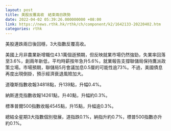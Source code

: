 ```yaml
---
layout: post
title: 美股反覆高收　結束兩日跌勢
date: 2022-04-02 05:39:26.000000000 +08:00
link: https://news.rthk.hk/rthk/ch/component/k2/1642133-20220402.htm
categories: rthk
---
```


美股連跌兩日後回穩，3大指數反覆高收。

美國上月非農業新增職位43.1萬個遜預期，但反映就業市場仍然強勁，失業率回落至3.6%，創兩年新低，平均時薪按年急升5.6%，就業報告支撐聯儲局保持鷹派政策立場。市場預期，聯儲局5月會議加息0.5厘的可能性逾73%。不過，美國債息再度出現倒掛，預示經濟衰退風險加大。

道瓊斯指數收報34818點，升139點，升幅0.4%。

納斯達克指數收報14261點，升40點，升幅約0.3%。

標準普爾500指數收報4545點，升15點，升幅逾0.3%。

總結全星期3大指數個別發展，道指跌0.1%，納指升約0.7%，標普500指數亦升約0.1%。
